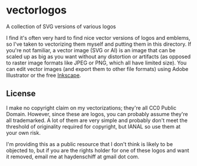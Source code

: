 # vectorlogos
A collection of SVG versions of various logos

I find it's often very hard to find nice vector versions of logos and emblems, so I've taken to vectorizing them myself and putting them in this directory. If you're not familiar, a vector image (SVG or AI) is an image that can be scaled up as big as you want without any distortion or artifacts (as opposed to raster image formats like JPEG or PNG, which all have limited size). You can edit vector images (and export them to other file formats) using Adobe Illustrator or the free [Inkscape](https://inkscape.org).

## License
I make no copyright claim on my vectorizations; they're all CC0 Public Domain. However, since these are logos, you can probably assume they're all trademarked. A lot of them are very simple and probably don't meet the threshold of originality required for copyright, but IANAL so use them at your own risk.

I'm providing this as a public resource that I don't think is likely to be objected to, but if you are the rights holder for one of these logos and want it removed, email me at haydenschiff at gmail dot com.
